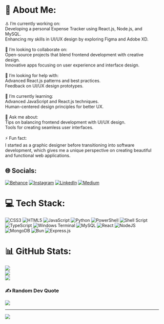 # 💫 About Me:
⚓ I’m currently working on:<br>Developing a personal Expense Tracker using React.js, Node.js, and MySQL.<br>Enhancing my skills in UI/UX design by exploring Figma and Adobe XD.<br><br>🤝 I’m looking to collaborate on:<br>Open-source projects that blend frontend development with creative design.<br>Innovative apps focusing on user experience and interface design.<br><br>🙋 I’m looking for help with:<br>Advanced React.js patterns and best practices.<br>Feedback on UI/UX design prototypes.<br><br>🌱 I’m currently learning:<br>Advanced JavaScript and React.js techniques.<br>Human-centered design principles for better UX.<br><br>💬 Ask me about:<br>Tips on balancing frontend development with UI/UX design.<br>Tools for creating seamless user interfaces.<br><br>⚡ Fun fact:<br>I started as a graphic designer before transitioning into software development, which gives me a unique perspective on creating beautiful and functional web applications.


## 🌐 Socials:
[![Behance](https://img.shields.io/badge/Behance-1769ff?logo=behance&logoColor=white)](https://behance.net/baaziz) [![Instagram](https://img.shields.io/badge/Instagram-%23E4405F.svg?logo=Instagram&logoColor=white)](https://instagram.com/isthat_baaziz) [![LinkedIn](https://img.shields.io/badge/LinkedIn-%230077B5.svg?logo=linkedin&logoColor=white)](https://linkedin.com/in/abd-essamad-baaziz-122104194) [![Medium](https://img.shields.io/badge/Medium-12100E?logo=medium&logoColor=white)](https://medium.com/@@baaziz) 

# 💻 Tech Stack:
![CSS3](https://img.shields.io/badge/css3-%231572B6.svg?style=for-the-badge&logo=css3&logoColor=white) ![HTML5](https://img.shields.io/badge/html5-%23E34F26.svg?style=for-the-badge&logo=html5&logoColor=white) ![JavaScript](https://img.shields.io/badge/javascript-%23323330.svg?style=for-the-badge&logo=javascript&logoColor=%23F7DF1E) ![Python](https://img.shields.io/badge/python-3670A0?style=for-the-badge&logo=python&logoColor=ffdd54) ![PowerShell](https://img.shields.io/badge/PowerShell-%235391FE.svg?style=for-the-badge&logo=powershell&logoColor=white) ![Shell Script](https://img.shields.io/badge/shell_script-%23121011.svg?style=for-the-badge&logo=gnu-bash&logoColor=white) ![TypeScript](https://img.shields.io/badge/typescript-%23007ACC.svg?style=for-the-badge&logo=typescript&logoColor=white) ![Windows Terminal](https://img.shields.io/badge/Windows%20Terminal-%234D4D4D.svg?style=for-the-badge&logo=windows-terminal&logoColor=white) ![MySQL](https://img.shields.io/badge/mysql-4479A1.svg?style=for-the-badge&logo=mysql&logoColor=white) ![React](https://img.shields.io/badge/react-%2320232a.svg?style=for-the-badge&logo=react&logoColor=%2361DAFB) ![NodeJS](https://img.shields.io/badge/node.js-6DA55F?style=for-the-badge&logo=node.js&logoColor=white) ![MongoDB](https://img.shields.io/badge/MongoDB-%234ea94b.svg?style=for-the-badge&logo=mongodb&logoColor=white) ![Bun](https://img.shields.io/badge/Bun-%23000000.svg?style=for-the-badge&logo=bun&logoColor=white) ![Express.js](https://img.shields.io/badge/express.js-%23404d59.svg?style=for-the-badge&logo=express&logoColor=%2361DAFB)
# 📊 GitHub Stats:
![](https://github-readme-stats.vercel.app/api?username=Abd-essamad-Baaziz&theme=dark&hide_border=false&include_all_commits=true&count_private=false)<br/>
![](https://github-readme-streak-stats.herokuapp.com/?user=Abd-essamad-Baaziz&theme=dark&hide_border=false)<br/>
![](https://github-readme-stats.vercel.app/api/top-langs/?username=Abd-essamad-Baaziz&theme=dark&hide_border=false&include_all_commits=true&count_private=false&layout=compact)

### ✍️ Random Dev Quote
![](https://quotes-github-readme.vercel.app/api?type=horizontal&theme=radical)

---
[![](https://visitcount.itsvg.in/api?id=Abd-essamad-Baaziz&icon=0&color=0)](https://visitcount.itsvg.in)

<!-- Proudly created with GPRM ( https://gprm.itsvg.in ) -->
